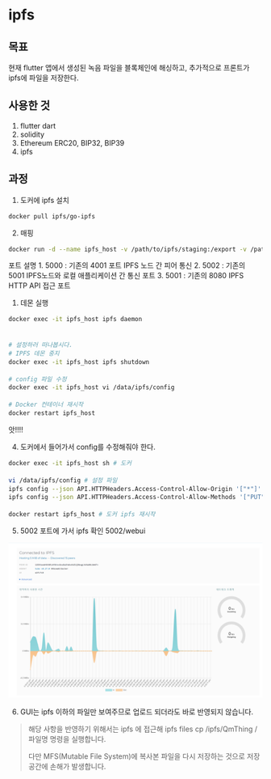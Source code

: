 # ipfs 

## 목표
현재 flutter 앱에서 생성된 녹음 파일을 블록체인에 해싱하고, 추가적으로 프론트가 ipfs에 파일을 저장한다.


## 사용한 것
1. flutter dart
2. solidity
3. Ethereum ERC20, BIP32, BIP39
4. ipfs

## 과정
1. 도커에 ipfs 설치
  
```bash
docker pull ipfs/go-ipfs
```


2. 매핑

```bash
docker run -d --name ipfs_host -v /path/to/ipfs/staging:/export -v /path/to/ipfs/data:/data/ipfs -p 5000:4001 -p 5001:8080 -p 5002:5001 ipfs/go-ipfs:latest
```
포트 설명 
      1. 5000 : 기존의 4001 포트 IPFS 노드 간 피어 통신 
      2. 5002 : 기존의 5001 IPFS노드와 로컬 애플리케이션 간 통신 포트
      3. 5001 : 기존의 8080 IPFS HTTP API 접근 포트

1. 데몬 실행

```bash
docker exec -it ipfs_host ipfs daemon


# 설정하러 떠나봅시다.
# IPFS 데몬 중지
docker exec -it ipfs_host ipfs shutdown

# config 파일 수정
docker exec -it ipfs_host vi /data/ipfs/config

# Docker 컨테이너 재시작
docker restart ipfs_host

``` 
앗!!!! 

4. 도커에서 들어가서 config를 수정해줘야 한다. 

```bash 
docker exec -it ipfs_host sh # 도커 

vi /data/ipfs/config # 설정 파일 
ipfs config --json API.HTTPHeaders.Access-Control-Allow-Origin '["*"]' # CORS 
ipfs config --json API.HTTPHeaders.Access-Control-Allow-Methods '["PUT", "GET", "POST"]' # 

docker restart ipfs_host # 도커 ipfs 재시작
```

5. 5002 포트에 가서 ipfs 확인
5002/webui

![alt text](image.png)


6. GUI는 ipfs 이하의 파일만 보여주므로 업로드 되더라도 바로 반영되지 않습니다. 
> 해당 사항을 반영하기 위해서는 ipfs 에 접근해 ipfs files cp /ipfs/QmThing /파일명 명령을 실행합니다.
>
> 다만 MFS(Mutable File System)에 복사본 파일을 다시 저장하는 것으로 저장공간에 손해가 발생합니다.